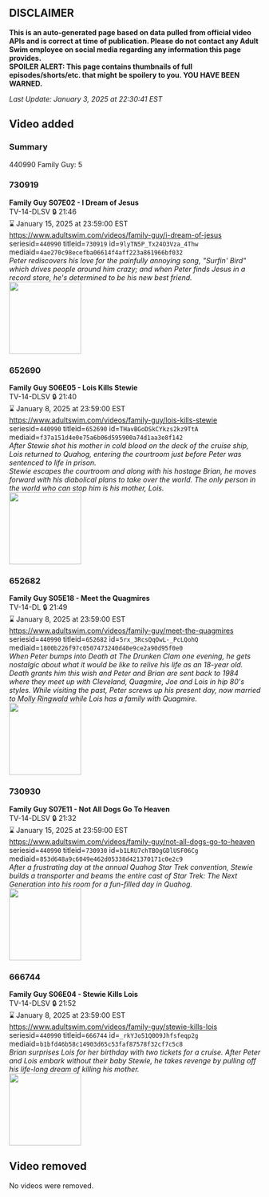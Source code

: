 ## DISCLAIMER
**This is an auto-generated page based on data pulled from official video APIs and is correct at time of publication. Please do not contact any Adult Swim employee on social media regarding any information this page provides.**  
**SPOILER ALERT: This page contains thumbnails of full episodes/shorts/etc. that might be spoilery to you. YOU HAVE BEEN WARNED.**  

_Last Update: January 3, 2025 at 22:30:41 EST_
## Video added
### Summary
440990 Family Guy: 5  
### 730919
**Family Guy S07E02 - I Dream of Jesus**  
TV-14-DLSV 🔒 21:46  
⌛ January 15, 2025 at 23:59:00 EST  
https://www.adultswim.com/videos/family-guy/i-dream-of-jesus  
seriesid=`440990` titleid=`730919` id=`9lyTN5P_Tx24O3Vza_4Thw` mediaid=`4ae270c98ecefba06614f4aff223a861966bf032`  
_Peter rediscovers his love for the painfully annoying song, "Surfin' Bird" which drives people around him crazy; and when Peter finds Jesus in a record store, he's determined to be his new best friend._  
<a href="https://i.cdn.turner.com/asfix/repository//8a25c3920eaf5fa6010eaffb99c438bf/thumbnail_9168481918573286633.jpg"><img src="https://i.cdn.turner.com/asfix/repository//8a25c3920eaf5fa6010eaffb99c438bf/thumbnail_9168481918573286633.jpg" height="144px" /></a>
### 652690
**Family Guy S06E05 - Lois Kills Stewie**  
TV-14-DLSV 🔒 21:40  
⌛ January 8, 2025 at 23:59:00 EST  
https://www.adultswim.com/videos/family-guy/lois-kills-stewie  
seriesid=`440990` titleid=`652690` id=`THavBGoDSkCYkzs2kz9TtA` mediaid=`f37a151d4e0e75a6b06d595900a74d1aa3e8f142`  
_After Stewie shot his mother in cold blood on the deck of the cruise ship, Lois returned to Quahog, entering the courtroom just before Peter was sentenced to life in prison.  
Stewie escapes the courtroom and along with his hostage Brian, he moves forward with his diabolical plans to take over the world.  The only person in the world who can stop him is his mother, Lois._  
<a href="https://i.cdn.turner.com/adultswim/big/image-upload/thumbnails/thumb-2_image-153090030440813.jpg"><img src="https://i.cdn.turner.com/adultswim/big/image-upload/thumbnails/thumb-2_image-153090030440813.jpg" height="144px" /></a>
### 652682
**Family Guy S05E18 - Meet the Quagmires**  
TV-14-DL 🔒 21:49  
⌛ January 8, 2025 at 23:59:00 EST  
https://www.adultswim.com/videos/family-guy/meet-the-quagmires  
seriesid=`440990` titleid=`652682` id=`5rx_3RcsQqOwL-_PcLQohQ` mediaid=`1800b226f97c0507473240d40e9ce2a90d95f0e0`  
_When Peter bumps into Death at The Drunken Clam one evening, he gets nostalgic about what it would be like to relive his life as an 18-year old.  Death grants him this wish and Peter and Brian are sent back to 1984 where they meet up with Cleveland, Quagmire, Joe and Lois in hip 80's styles. While visiting the past, Peter screws up his present day, now married to Molly Ringwald while Lois has a family with Quagmire._  
<a href="https://i.cdn.turner.com/asfix/repository//8a25c3920eaf5fa6010eaffb99c438bf/thumbnail_2476433855308777022.jpg"><img src="https://i.cdn.turner.com/asfix/repository//8a25c3920eaf5fa6010eaffb99c438bf/thumbnail_2476433855308777022.jpg" height="144px" /></a>
### 730930
**Family Guy S07E11 - Not All Dogs Go To Heaven**  
TV-14-DLSV 🔒 21:32  
⌛ January 15, 2025 at 23:59:00 EST  
https://www.adultswim.com/videos/family-guy/not-all-dogs-go-to-heaven  
seriesid=`440990` titleid=`730930` id=`b1LRU7chTBOgGDlUSF06Cg` mediaid=`853d648a9c6049e462d05338d421370171c0e2c9`  
_After a frustrating day at the annual Quahog <i>Star Trek</i> convention, Stewie builds a transporter and beams the entire cast of <i>Star Trek: The Next Generation</i> into his room for a fun-filled day in Quahog._  
<a href="https://media.cdn.adultswim.com/uploads/20210105/thumbnails/2_21151250187-familyguy_617_NotAllDogsGoToHeaven.jpg"><img src="https://media.cdn.adultswim.com/uploads/20210105/thumbnails/2_21151250187-familyguy_617_NotAllDogsGoToHeaven.jpg" height="144px" /></a>
### 666744
**Family Guy S06E04 - Stewie Kills Lois**  
TV-14-DLSV 🔒 21:52  
⌛ January 8, 2025 at 23:59:00 EST  
https://www.adultswim.com/videos/family-guy/stewie-kills-lois  
seriesid=`440990` titleid=`666744` id=`_rkYJo51Q0O9Jhfsfeqp2g` mediaid=`b1bfd46b58c14903d65c53faf87578f32cf7c5c8`  
_Brian surprises Lois for her birthday with two tickets for a cruise.  After Peter and Lois embark without their baby Stewie, he takes revenge by pulling off his life-long dream of killing his mother._  
<a href="https://i.cdn.turner.com/adultswim/big/image-upload/thumbnails/thumb-2_image-151793535537517.jpg"><img src="https://i.cdn.turner.com/adultswim/big/image-upload/thumbnails/thumb-2_image-151793535537517.jpg" height="144px" /></a>
## Video removed
No videos were removed.  
